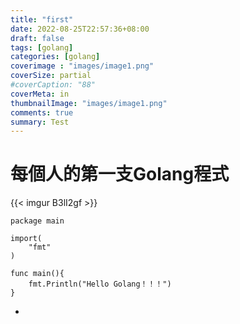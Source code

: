 ```yaml
---
title: "first"
date: 2022-08-25T22:57:36+08:00
draft: false
tags: [golang]
categories: [golang]
coverimage : "images/image1.png"
coverSize: partial
#coverCaption: "88"
coverMeta: in
thumbnailImage: "images/image1.png"
comments: true
summary: Test
---
```


每個人的第一支Golang程式
===

{{< imgur B3lI2gf >}}

```go=
package main

import(
    "fmt"
)

func main(){
    fmt.Println("Hello Golang！！！")
}
```

* []()
